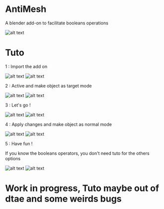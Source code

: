 # AntiMesh

A blender add-on to facilitate booleans operations

![alt text](https://github.com/LightAnge/AntiMesh/blob/main/images/add_on_logo.PNG?raw=true)

# Tuto

1 : Import the add on

![alt text](https://github.com/LightAnge/AntiMesh/blob/main/images/addon_install.PNG?raw=true)
![alt text](https://github.com/LightAnge/AntiMesh/blob/main/images/addon_check_it.PNG?raw=true)

2 : Active and make object as target mode

![alt text](https://github.com/LightAnge/AntiMesh/blob/main/images/active_the_add_on.PNG?raw=true)
![alt text](https://github.com/LightAnge/AntiMesh/blob/main/images/change_as_target.PNG?raw=true)

3 : Let's go !

![alt text](https://github.com/LightAnge/AntiMesh/blob/main/images/select_mode.PNG?raw=true)
![alt text](https://github.com/LightAnge/AntiMesh/blob/main/images/attack_the_cube.PNG?raw=true)


4 : Apply changes and make object as normal mode

![alt text](https://github.com/LightAnge/AntiMesh/blob/main/images/apply_the_anticubes.PNG?raw=true)
![alt text](https://github.com/LightAnge/AntiMesh/blob/main/images/return_to_normal.PNG?raw=true)

5 : Have fun !

If you know the booleans operators, you don't need tuto for the others options


![alt text](https://github.com/LightAnge/AntiMesh/blob/main/images/other_option.PNG?raw=true)
![alt text](https://github.com/LightAnge/AntiMesh/blob/main/images/you_don't_need_tuto.PNG?raw=true)



# Work in progress, Tuto maybe out of dtae and some weirds bugs


